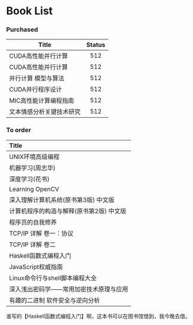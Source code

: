 # Book List


### Purchased 

| Title        | Status |
| ------------ | :----: |
| CUDA高性能并行计算  |  512   |
| CUDA高性能并行计算  |  512   |
| 并行计算 模型与算法   |  512   |
| CUDA并行程序设计   |  512   |
| MIC高性能计算编程指南 |  512   |
| 文本情感分析关键技术研究 |  512   |



### To order

| Title                  |
| :--------------------- |
| UNIX环境高级编程             |
| 机器学习(周志华)              |
| 深度学习(花书)               |
| Learning OpenCV        |
| 深入理解计算机系统(原书第3版) 中文版   |
| 计算机程序的构造与解释(原书第2版) 中文版 |
| 程序员的自我修养               |
| TCP/IP 详解 卷一：协议        |
| TCP/IP 详解 卷二           |
| Haskell函数式编程入门 |
| JavaScript权威指南 |
| Linux命令行与shell脚本编程大全 |
| 深入浅出密码学——常用加密技术原理与应用 |
| 有趣的二进制 软件安全与逆向分析 |


谁写的【Haskell函数式编程入门】啊，这本书可以在图书馆借到，我今晚去借。
